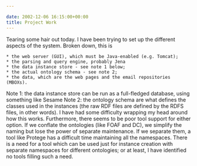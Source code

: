 ```yaml
---

date: 2002-12-06 16:15:00+00:00
title: Project Work
---
```


Tearing some hair out today. I have been trying to set up the different aspects of the system. Broken down, this is

    * the web server (GUI), which must be Java-enabled (e.g. Tomcat);
    * the parsing and query engine, probably Jena
    * the data instance store - see note 1 below;
    * the actual ontology schema - see note 2;
    * the data, which are the web pages and the email repositories (MBOXs).

Note 1: the data instance store can be run as a full-fledged database, using something like Sesame
Note 2: the ontology schema are what defines the classes used in the instances (the raw RDF files are defined by the RDFS files, in other words). I have had some difficulty wrapping my head around how this works. Furthermore, there seems to be poor tool support for either option. If we conflate the ontologies (like FOAF and DC), we simplify the naming but lose the power of separate maintenance. If we separate them, a tool like Protege has a difficult time maintaining all the namespaces. There is a need for a tool which can be used just for instance creation with separate namespaces for different ontologies; or at least, I have identified no tools filling such a need.
